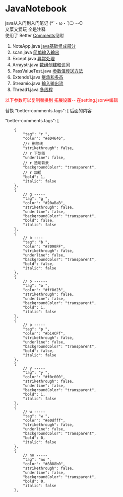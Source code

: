 # JavaNotebook
java从入门到入门笔记 (*´・ω・`)⊃ --O<br>
又菜又爱玩 全是注释<br>
使用了 Better [Comments](https://marketplace.visualstudio.com/items?itemName=aaron-bond.better-comments)见附
1. NoteApp.java       [java基础组成部分](NoteApp.java)
2. scan.java          [简单输入输出](scan.java)
3. Except.java        [异常处理](Except.java)
4. Arraystr.java      [数组创建和访问](Arraystr.java)
5. PassValueTest.java [参数值传送方法](PassValueTest.java)
6. Extends1.java      [继承和多态](Extends1.java )
7. Streamio.java      [输入输出流](Streamio.java)
8. Thread1.java       [多线程](Thread1.java)

<p style="color:red ">以下参数可以复制替换到 拓展设置-- 在setting.json中编辑</p>
替换 "better-comments.tags": [  后面的内容
   
   "better-comments.tags": [

        {
            "tag": "r ",
            "color": "#eD4646",
            //r 删除线
            "strikethrough": false,
            // r 下划线
            "underline": false,
            // r 透明背景
            "backgroundColor": "transparent",
            // r 加粗
            "bold": 1,
            "italic": false
        },
        {
            // g -----
            "tag": "g ",
            "color": "#20aBaB",
            "strikethrough": false,
            "underline": false,
            "backgroundColor": "transparent",
            "bold": false,
            "italic": false
        },
        {
            // b ----
            "tag": "b ",
            "color": "#7090FF",
            "strikethrough": false,
            "underline": false,
            "backgroundColor": "transparent",
            "bold": false,
            "italic": false
        },
        {
            // o ------
            "tag": "o ",
            "color": "#ff8d23",
            "strikethrough": false,
            "underline": false,
            "backgroundColor": "transparent",
            "bold": 1,
            "italic": false
        },
        {
            // p -----
            "tag": "p ",
            "color": "#b14CFf",
            "strikethrough": false,
            "underline": false,
            "backgroundColor": "transparent",
            "bold": false,
            "italic": false
        },
        {
            // y -----
            "tag": "y ",
            "color": "#f0c000",
            "strikethrough": false,
            "underline": false,
            "backgroundColor": "transparent",
            "bold": 1,
            "italic": false
        },
        {
            // w -----
            "tag": "w ",
            "color": "#e0dfff",
            "strikethrough": false,
            "underline": false,
            "backgroundColor": "transparent",
            "bold": 0,
            "italic": false
        },
        {
            // no -----
            "tag": "no ",
            "color": "#8888b0",
            "strikethrough": false,
            "underline": false,
            "backgroundColor": "transparent",
            "bold": 0,
            "italic": false
        },
    

